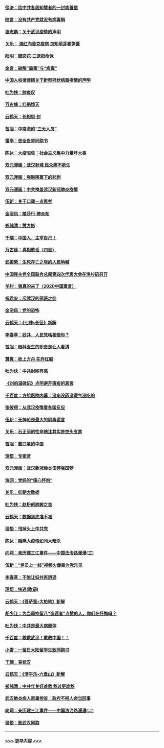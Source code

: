 #### [徐济：给中共各级知情者的一封劝善信](../pages/nsc993/n11868561.md?t=02150144) 
#### [陆言：没有共产党就没有病毒祸](../pages/nsc993/n11868232.md?t=02150144) 
#### [张志鹏：关于武汉疫情的声明](../pages/nsc993/n11867182.md?t=02150144) 
#### [关乐： 漂红向善克疫病 良知萌芽春笋蓬](../pages/nsc993/n11865710.md?t=02150144) 
#### [陆明：蝶恋花‧三退把命保](../pages/nsc993/n11865673.md?t=02150144) 
#### [金言：破解“蛊毒”与“病毒”](../pages/nsc993/n11864103.md?t=02150144) 
#### [中国人权律师团关于新型冠状病毒疫情的声明](../pages/nsc993/n11864249.md?t=02150144) 
#### [吐为快：肺疫叹](../pages/nsc993/n11864027.md?t=02150144) 
#### [万古缘：红祸惊天](../pages/nsc993/n11864079.md?t=02150144) 
#### [云鹤天：长相思‧封](../pages/nsc993/n11864006.md?t=02150144) 
#### [苦胆：中南海的“三无人员”](../pages/nsc993/n11862997.md?t=02150144) 
#### [雷亭：告全世界同胞书](../pages/nsc993/n11862572.md?t=02150144) 
#### [陈达：大疫昭告：社会主义集中力量坏大事](../pages/nsc993/n11859419.md?t=02150144) 
#### [双元漫画：武汉封城 民众痛不欲生](../pages/nsc993/n11859287.md?t=02150144) 
#### [双元漫画：强制隔离下的悲剧](../pages/nsc993/n11859244.md?t=02150144) 
#### [双元漫画：中共掩盖武汉新冠肺炎疫情](../pages/nsc993/n11858249.md?t=02150144) 
#### [伍新：关于口罩一点思考](../pages/nsc993/n11859195.md?t=02150144) 
#### [金浴凤：踏莎行‧肺炎劫](../pages/nsc993/n11858227.md?t=02150144) 
#### [郑纯清：赞方彬](../pages/nsc993/n11856803.md?t=02150144) 
#### [千瑞；中国人，主宰自己！](../pages/nsc993/n11856793.md?t=02150144) 
#### [万古缘：真相歌谣（四首）](../pages/nsc993/n11856263.md?t=02150144) 
#### [武振荣：生死存亡之际的人民呐喊](../pages/nsc993/n11856256.md?t=02150144) 
#### [中国民主党全国联合总部第四次代表大会在洛杉矶召开](../pages/nsc993/n11856344.md?t=02150144) 
#### [羊村：狼真的来了（2020中国寓言）](../pages/nsc993/n11856229.md?t=02150144) 
#### [祝君安：斥武汉的邪恶之徒](../pages/nsc993/n11855861.md?t=02150144) 
#### [金浴凤：党的恐怖](../pages/nsc993/n11855849.md?t=02150144) 
#### [云鹤天：《七律▪长征》新解](../pages/nsc993/n11855479.md?t=02150144) 
#### [李春草：妖共，人民凭啥相信你？](../pages/nsc993/n11855196.md?t=02150144) 
#### [苦胆：眼科医生的职责是让人看清](../pages/nsc993/n11853840.md?t=02150144) 
#### [慧真：欲上方舟 先弃红船](../pages/nsc993/n11853483.md?t=02150144) 
#### [吐为快：中共封网有感](../pages/nsc993/n11852575.md?t=02150144) 
#### [《刘伯温碑记》点明避开瘟疫的真言](../pages/nsc993/n11852128.md?t=02150144) 
#### [千百度：方舱医院内幕：没电没药没暖气没吃的](../pages/nsc993/n11850211.md?t=02150144) 
#### [张彼得：从武汉疫情看各国反应](../pages/nsc993/n11850102.md?t=02150144) 
#### [伍新：无神论是最大的阴毒谎言](../pages/nsc993/n11846129.md?t=02150144) 
#### [关乐：石正丽的性命赌注其实是空头支票](../pages/nsc993/n11846109.md?t=02150144) 
#### [苦胆：戴口罩的中国](../pages/nsc993/n11845576.md?t=02150144) 
#### [理悟：专家苦](../pages/nsc993/n11845564.md?t=02150144) 
#### [双元漫画：武汉新冠肺炎击碎强国梦](../pages/nsc993/n11843320.md?t=02150144) 
#### [海网：党妈的“瘟心怀抱”](../pages/nsc993/n11840740.md?t=02150144) 
#### [关乐：红朝大数据](../pages/nsc993/n11840675.md?t=02150144) 
#### [吐为快：赵粉的肺腑之哀](../pages/nsc993/n11840618.md?t=02150144) 
#### [云鹤天：数据到底准不准](../pages/nsc993/n11840325.md?t=02150144) 
#### [理悟：甩掉头上中共党](../pages/nsc993/n11838826.md?t=02150144) 
#### [陈达：隐瞒大疫情如同大暗杀](../pages/nsc993/n11838771.md?t=02150144) 
#### [向莉：亲历建三江事件——中国法治路漫漫(三)](../pages/nsc993/n11831825.md?t=02150144) 
#### [伍新：“党员上一线”视频火爆最为党乐见](../pages/nsc993/n11838200.md?t=02150144) 
#### [李春草：不能让妖共再逍遥](../pages/nsc993/n11838102.md?t=02150144) 
#### [理悟：快逃(歌词)](../pages/nsc993/n11838083.md?t=02150144) 
#### [云鹤天：《菩萨蛮▪大柏地》新解](../pages/nsc993/n11838059.md?t=02150144) 
#### [胡少江：为当局拘留八“造谣者”点赞的人，你们在忏悔吗？](../pages/nsc993/n11836801.md?t=02150144) 
#### [吐为快：中共是最大病原体](../pages/nsc993/n11836748.md?t=02150144) 
#### [千百度：救救武汉！救救中国！！](../pages/nsc993/n11836145.md?t=02150144) 
#### [小雪：一留日大陆留学生致同胞书](../pages/nsc993/n11834624.md?t=02150144) 
#### [千瑞：哀武汉](../pages/nsc993/n11833647.md?t=02150144) 
#### [云鹤天：《清平乐▪六盘山》新解](../pages/nsc993/n11833611.md?t=02150144) 
#### [郑纯清：中共年关好难熬 熬过更难熬](../pages/nsc993/n11833489.md?t=02150144) 
#### [武汉肺炎病人家属控诉：政府不把人命当回事](../pages/nsc993/n11833205.md?t=02150144) 
#### [向莉：亲历建三江事件——中国法治路漫漫(二)](../pages/nsc993/n11829102.md?t=02150144) 
#### [理悟：致武汉同胞](../pages/nsc993/n11831522.md?t=02150144) 

----
#### [ >>> 更早内容 <<< ](../indexes/nsc993-earlier.md)
